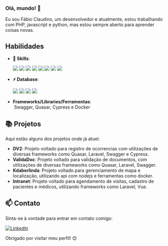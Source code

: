 ### Olá, mundo! 👋

Eu sou Fábio Claudino, um desenvolvedor e atualmente, estou trabalhando com PHP, javascript e python, mas estou sempre aberto para aprender coisas novas.

##  Habilidades

- **🚀 Skills**:
  
  <div style="pointer-events: none;">
  <span><img src="https://img.shields.io/badge/PHP-777BB4?style=for-the-badge&logo=php&logoColor=white"/></span>
  <span><img src="https://img.shields.io/badge/Laravel-FF2D20?style=for-the-badge&logo=laravel&logoColor=white"/></span>
  <span><img src="https://img.shields.io/badge/JavaScript-323330?style=for-the-badge&logo=javascript&logoColor=F7DF1E"/></span>
  <span><img src="https://img.shields.io/badge/Node.js-43853D?style=for-the-badge&logo=node.js&logoColor=white"/></span>
  <span><img src="https://img.shields.io/badge/Vue.js-35495E?style=for-the-badge&logo=vue.js&logoColor=4FC08D"/></span>
  <span><img src="https://img.shields.io/badge/HTML5-E34F26?style=for-the-badge&logo=html5&logoColor=white"/></span>
  <span><img src="https://img.shields.io/badge/jquery-0769AD?style=for-the-badge&logo=jquery&logoColor=white"/></span>
  <span><img src="https://img.shields.io/badge/Python-14354C?style=for-the-badge&logo=python&logoColor=white"/></span>
</div>

- **⚡ Database**:
  
  <div style="pointer-events: none;">
  <span><img src="https://img.shields.io/badge/MySQL-00000F?style=for-the-badge&logo=mysql&logoColor=white"/></span>
  <span><img src="https://img.shields.io/badge/MongoDB-4EA94B?style=for-the-badge&logo=mongodb&logoColor=white"/></span>
  <span><img src="https://img.shields.io/badge/SQLite-07405E?style=for-the-badge&logo=sqlite&logoColor=white"/></span>
  <span><img src="https://img.shields.io/badge/PostgreSQL-316192?style=for-the-badge&logo=postgresql&logoColor=white"/></span>
</div>

- **Frameworks/Libraries/Ferramentas**:\
 Swagger, Quasar, Cypress e Docker


## 📚 Projetos

Aqui estão alguns dos projetos onde já atuei:

- **DV2**: Projeto voltado para registro de ocorrencias com utilizações de diversas frameworks como Quasar, Laravel, Swagger e Cypress.
- **ValidaDoc**: Projeto voltado para validação de documentos, com utilizações de diversas frameworks como Quasar, Laravel, Swagger.
- **Kdaberlinda**: Projeto voltado para gerenciamento de mapa e localização, utilizando api com nodejs e ferramentas como docker.
- **Intranet**: Projeto voltado para agendamento de visitas, cadastro de pacientes e médicos, utilizando frameworks como Laravel, Vue.

## 📫 Contato

Sinta-se à vontade para entrar em contato comigo:

[![LinkedIn](https://img.shields.io/badge/LinkedIn-0077B5?style=for-the-badge&logo=linkedin&logoColor=white)](www.linkedin.com/in/fábio-claudino-do-rêgo-313a93145)


Obrigado por visitar meu perfil! 😊
